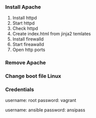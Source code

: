 ### Install Apache 

1. Install httpd
2. Start httpd
3. Check httpd
4. Create index.html from jinja2 temlates
5. Install firewalld
6. Start fireawalld
7. Open http ports


### Remove Apache

### Change boot file Linux

### Credentials

username: root
password: vagrant 

username: ansible
password: ansipass